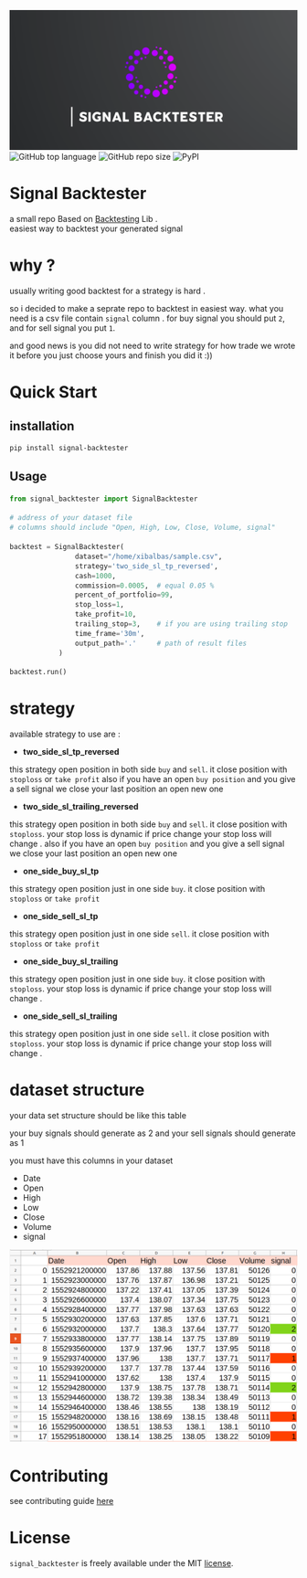 ![Alt text](logo.png)
![GitHub top language](https://img.shields.io/github/languages/top/xibalbas/signal_backtester)
![GitHub repo size](https://img.shields.io/github/repo-size/xibalbas/signal_backtester)
![PyPI](https://img.shields.io/pypi/v/signal-backtester)

# Signal Backtester
 a small repo Based on  [Backtesting](https://pypi.org/project/Backtesting/) Lib .  
 easiest way to backtest your generated signal

# why ?
usually writing good backtest for a strategy is hard .

so i decided to make a seprate repo to backtest in easiest way.
what you need is a csv file contain `signal` column . for buy signal you should put `2`, and for sell signal you put `1`.

and good news is you did not need to write strategy for how trade we wrote it before you just choose yours and finish you did it :))


# Quick Start



## installation
```bash
pip install signal-backtester
```

## Usage
```python
from signal_backtester import SignalBacktester

# address of your dataset file 
# columns should include "Open, High, Low, Close, Volume, signal"

backtest = SignalBacktester(
                dataset="/home/xibalbas/sample.csv",
                strategy='two_side_sl_tp_reversed',
                cash=1000,
                commission=0.0005,  # equal 0.05 %
                percent_of_portfolio=99,
                stop_loss=1,
                take_profit=10,
                trailing_stop=3,    # if you are using trailing stop
                time_frame='30m', 
                output_path='.'     # path of result files
            )

backtest.run()
```

# strategy

available strategy to use are :

- **two_side_sl_tp_reversed**


this strategy open position in both side `buy` and `sell`. it close position with `stoploss` or `take profit`
also if you have an open `buy position` and you give a sell signal we close your last position an open new one

- **two_side_sl_trailing_reversed**


this strategy open position in both side `buy` and `sell`. it close position with `stoploss`. your stop loss is dynamic if price change your stop loss will change .
also if you have an open `buy position` and you give a sell signal we close your last position an open new one


- **one_side_buy_sl_tp**


this strategy open position just in one side `buy`. it close position with `stoploss` or `take profit`

- **one_side_sell_sl_tp**


this strategy open position just in one side `sell`. it close position with `stoploss` or `take profit`

- **one_side_buy_sl_trailing**


this strategy open position just in one side `buy`.  it close position with `stoploss`. your stop loss is dynamic if price change your stop loss will change .

- **one_side_sell_sl_trailing**


this strategy open position just in one side `sell`.  it close position with `stoploss`. your stop loss is dynamic if price change your stop loss will change .


# dataset structure
your data set structure should be like this table 

your buy signals should generate as 2
and your sell signals should generate as 1


you must have this columns in your dataset 
- Date
- Open
- High
- Low
- Close
- Volume
- signal

![Alt text](sample_dataset.png)


# Contributing

see contributing guide [here](https://github.com/xibalbas/signal_backtester/blob/master/CONTRIBUTING.md)


# License
`signal_backtester` is freely available under the MIT [license](https://github.com/xibalbas/signal_backtester/blob/master/LICENSE).
